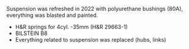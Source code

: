 Suspension was refreshed in 2022 with polyurethane bushings (80A), everything was blasted and painted.

- H&R springs for 4cyl. -35mm (H&R 29663-1)
- BILSTEIN B8 
- Everything related to suspension was replaced (hubs, links)
